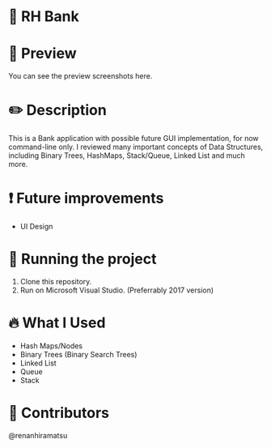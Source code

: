 # 🏦 RH Bank
# 📱 Preview
You can see the preview screenshots here.
# ✏️ Description
This is a Bank application with possible future GUI implementation, for now command-line only.
I reviewed many important concepts of Data Structures, including Binary Trees, HashMaps, Stack/Queue, Linked List
and much more.

# ❗ Future improvements
- UI Design
# 🔧 Running the project
1. Clone this repository.
2. Run on Microsoft Visual Studio. (Preferrably 2017 version)

# 🔥 What I Used
- Hash Maps/Nodes
- Binary Trees (Binary Search Trees)
- Linked List
- Queue
- Stack

# 👨 Contributors
@renanhiramatsu
